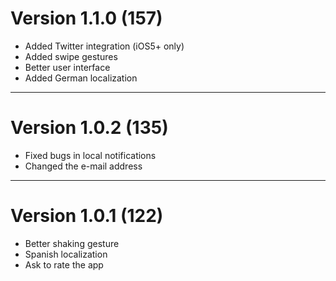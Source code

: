 # Version 1.1.0 (157)

* Added Twitter integration (iOS5+ only)
* Added swipe gestures
* Better user interface
* Added German localization

---

# Version 1.0.2 (135)

* Fixed bugs in local notifications
* Changed the e-mail address

--- 

# Version 1.0.1 (122)

* Better shaking gesture
* Spanish localization
* Ask to rate the app